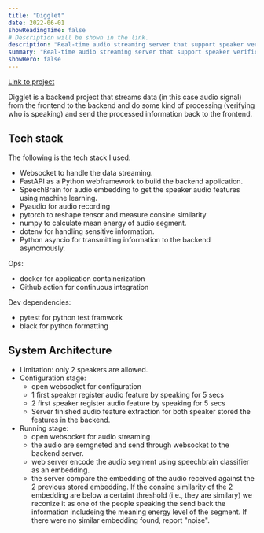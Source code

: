 ```yaml
---
title: "Digglet"
date: 2022-06-01
showReadingTime: false
# Description will be shown in the link.
description: "Real-time audio streaming server that support speaker verification and sound level detection."
summary: "Real-time audio streaming server that support speaker verification and sound level detection."
showHero: false
---
```


<!-- What is the project about? -->

[Link to project](https://github.com/8igMac/diglett)

Digglet is a backend project that streams
data (in this case audio signal) from
the frontend to the backend and do some kind of processing (verifying
who is speaking) and send the processed information back to the frontend.

## Tech stack
The following is the tech stack I used:

- Websocket to handle the data streaming.
- FastAPI as a Python webframework to build the backend application.
- SpeechBrain for audio embedding to get the speaker audio features using
  machine learning.
- Pyaudio for audio recording
- pytorch to reshape tensor and measure consine similarity
- numpy to calculate mean energy of audio segment.
- dotenv for handling sensitive information.
- Python asyncio for transmitting information to the backend asyncrnously.

Ops:

- docker for application containerization
- Github action for continuous integration

Dev dependencies:

- pytest for python test framwork
- black for python formatting


## System Architecture
- Limitation: only 2 speakers are allowed.
- Configuration stage:
  - open websocket for configuration
  - 1 first speaker register audio feature by speaking for 5 secs
  - 2 first speaker register audio feature by speaking for 5 secs
  - Server finished audio feature extraction for both speaker stored
    the features in the backend.
- Running stage:
  - open websocket for audio streaming
  - the audio are semgneted and send through websocket to the backend
    server.
  - web server encode the audio segment using speechbrain classifier
    as an embedding.
  - the server compare the embedding of the audio received against
    the 2 previous stored embedding. If the consine similarity of the
    2 embedding are below a certaint threshold (i.e., they are similary)
    we reconize it as one of the people speaking the send back the 
    information includeing the meaning energy level of the segment. 
    If there were no similar embedding found, report "noise".